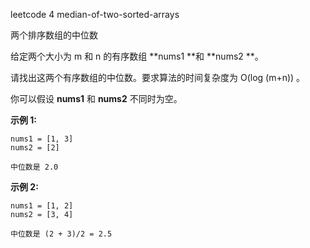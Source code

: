 leetcode 4 median-of-two-sorted-arrays

两个排序数组的中位数

给定两个大小为 m 和 n 的有序数组 **nums1 **和 **nums2 **。

请找出这两个有序数组的中位数。要求算法的时间复杂度为 O(log (m+n)) 。

你可以假设 **nums1** 和 **nums2** 不同时为空。

**示例 1:**

```
nums1 = [1, 3]
nums2 = [2]

中位数是 2.0

```

**示例 2:**

```
nums1 = [1, 2]
nums2 = [3, 4]

中位数是 (2 + 3)/2 = 2.5
```